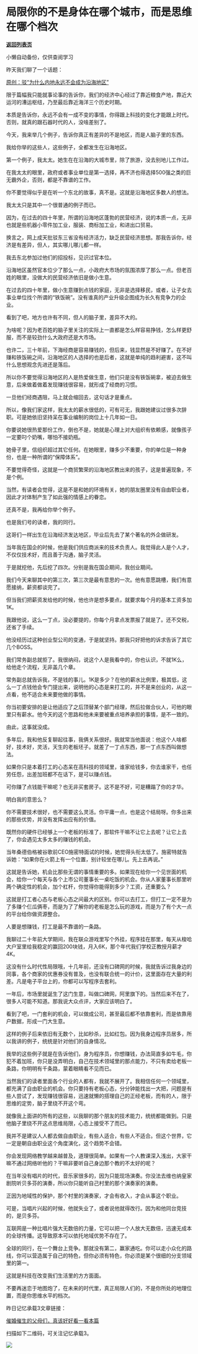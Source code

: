 # 局限你的不是身体在哪个城市，而是思维在哪个档次

[**返回列表页**](/gzh/记忆承载3)

小懒自动备份，仅供查阅学习

昨天我们聊了一个话题：

[原创：驳“为什么内地永远不会成为沿海地区”](http://mp.weixin.qq.com/s?__biz=MzU3NDc5Nzc0NQ==&mid=2247484029&idx=2&sn=a502fd1e001d3f3ef6a60220d565a860&chksm=fd2da0a3ca5a29b599556e90291dfd7c61dbf935e6fd3bee9dfc8c580322204c2e2c5805c9c9&scene=21#wechat_redirect)  

  

限于篇幅我只能就事论事的告诉你，我们的经济中心经过了靠近粮食产地，靠近大运河的漕运枢纽，乃至最后靠近海洋三个历史时期。

  

本质是告诉你，永远不会有一成不变的事情，你得跟上科技的变化才能跟上时代。否则，就真的跟石器时代的人，没啥差别了。

  

今天，我来举几个例子，告诉你真正有差异的不是地区，而是人脑子里的东西。

  

我给你举的这些人，这些例子，全都发生在沿海地区。

  

第一个例子，我太太。她生在在沿海的大城市里，除了旅游，没去别地儿工作过。

  

在我太太的眼里，政府或者事业单位是第一选择，再不济也得选择500强之类的巨无霸外企，否则，都是不靠谱的工作。

  

你不要觉得似乎是在听一个东北的故事，真不是。这就是沿海地区多数人的想法。

  

我太太只是其中一个很普通的例子而已。

  

因为，在过去的四十年里，所谓的沿海地区蓬勃的民营经济，说的本质一点，无非也就是些机器小零件加工业，服装、商标加工业，和进出口贸易。

  

换言之，网上成天批驳东三省没有经济活力，缺乏民营经济思想。那我告诉你，经济是有差异，但人，其实哪儿哪儿都一样。

  

我去东北参加过他们的招投标，见识过官本位。

  

沿海地区虽然官本位少了那么一点，小政府大市场的氛围浓厚了那么一点。但老百姓的眼里，没做大的民营经济依旧是做小生意。

  

在过去的四十年里，做小生意赚到点钱的家庭，无非是选择移民，或者，让子女去事业单位找个所谓的“铁饭碗”。没有谁真的产业升级企图成为长久有竞争力的企业。

  

看到了吧，地方也许有不同，但人的脑子里，差异不大的。

  

为啥呢？因为老百姓的脑子里关注的实际上一直都是怎么样容易挣钱，怎么样更舒服，而不是较劲什么大政府还是大市场。

  

也许二，三十年前，下海经商是容易赚钱的，但后来，钱显然是不好赚了。在不好赚和铁饭碗之间，沿海地区的人选择的也是后者，这就是单纯的趋利避害，这不叫什么思想观念先进还是落后。

  

所以你不要觉得沿海地区的人是热爱做生意，他们只是没有铁饭碗拿，被迫去做生意，后来做着做着发现赚钱很容易，就形成了经商的习惯。

  

一旦他们经商遇阻，马上就会缩回去，这句话才是重点。

  

所以，像我们家这样，我太太的薪水很低的，可有可无，我跟她建议过很多次辞职。可是她依旧坚持呆在事业编制的岗位上十几年如一日。

  

你要说她很热爱那份工作，倒也不是，她就是心理上对大组织有依赖感，就像孩子一定要叼个奶嘴，哪怕不接奶瓶。

  

她骨子里，信组织超过其它任何。在她眼里，赚多少不重要，你的单位是一种身份，也是一种所谓的“保障体系”。

  

不要觉得奇怪，这就是一个商贸繁荣的沿海地区教出来的孩子，这是普遍现象，不是个例。

  

当然，有读者会觉得，这是不是和她的环境有关，她的朋友圈里没有自由职业者，因此才对体制产生了如此强的情感上的眷恋。

  

还真不是，我再给你举个例子。

  

也是我们号的读者，我的同行。

  

这哥们一样出生在沿海经济发达地区，毕业后先去了某个著名的外企做研发。

  

当年我在国企的时候，他是我们供应商派来的技术负责人。我觉得此人是个人才，不仅仅技术好，而且善于沟通，脑子灵活。

  

于是就挖他，先后挖了四次。分别是我在国企期间，我创业期间。

  

我们今天来聊其中的第三次，第三次是最有意思的一次。他有意愿跳槽，我们有意愿接纳，薪资都谈完了。

  

但当我们把薪资发给他的时候，他也许是想多要点，就要求每个月的基本工资多加1K。

  

我跟他说，这么一丁点，没必要提的，你每个月拿点发票报了就是了。还不交税，还省了手续。

  

他没经历过这种创业型公司的变通，于是就坚持。那我只好把他的诉求告诉了其它几个BOSS。

  

我们常务副总就拒了。我很纳闷，说这个人是我看中的，你也认识，不就1K么，给他走个流程，无非盖几个章。

  

常务副总就告诉我，不是钱的事儿。1K是多少？在他的薪水比例里，极其低，这么一丁点钱他会专门提出来，说明他的心态是来打工的，并不是来创业的，从这一点看，他不适合未来要他做的事情。

  

你当初要安排的是让他适应了之后顶替某个部门经理，然后拉做合伙人，可他的眼里只有薪水。他今天的这个思路和他未来要被重点培养承担的事情，是不一致的。

  

由此，这事就没成。

  

多年后，我和他反复聊起往事，我俩关系很好。我就常当他面说：他这个人啥都好，技术好，灵活，天生的老板坯子。就差了一丁点东西，那一丁点东西叫做想法。

  

如果你只是本着打工的心态呆在高科技的领域里，谁家给钱多，你去谁家干，也任劳任怨，出差加班都不在话下，是可以赚点钱。

  

可你赚了点钱能干嘛呢？也无非买套房子。这不是不好，可是糟蹋了你的才华。

  

明白我的意思么？

  

你不需要技术很好，也不需要这么灵活。你平庸一点，也是这个结局呀。你多出来的那些优势，并没有发挥出应有的价值。

  

既然你的硬件已经够上一个老板的标准了，那软件干嘛不让它上去呢？让它上去了，你会遇见太多太多的赚钱的机会。

  

当年桑德伯格被谷歌前CEO施密特面试的时候，她觉得头衔太低了。施密特就告诉她：“如果你在火箭上有一个位置，别计较坐在哪儿。先上去再说。”  

  

这就是告诉她，机会比那些无谓的事情重要的多。如果现在给你一个见世面的机会，给你一个每天与各个上市公司董事长一桌吃饭的机会。你从人家董事长那里听两个确定性的机会，加个杠杆，你觉得你能得到多少？工资，还重要么？

  

这就是打工者心态与老板心态之间最大的区别。你可以去打工，但打工一定不是为了多赚个仨瓜俩枣，而是为了了解你的老板是怎么玩的游戏，而是为了有个大一点的平台给你做资源整合。

  

人要是想赚钱，打工是最不靠谱的一条路。

  

我聊过二十年前大学期间，我在联众游戏里写个外挂，程序挂在那里，每天从梭哈大户室里给我稳定的赢回200块钱，月入6K，那个年代我们学校正教授月薪才4K。

  

这没有什么时代性局限哦，十几年前，还没有口碑网的时候，我就告诉过我身边的同事，各个商家的优惠券没有普及，也没有联合统一的计价，这里面存在大量的利差。凡是电子平台上的，你都可以写程序去套利。

  

一年后，市场里就诞生了这门生意，叫做口碑网，阿里旗下的。当然后来不在了，很多人可能不知道。那我说大众点评，大家应该明白了。

  

看到了吧，一门套利的机会，可以做成公司，甚至最后都不依靠套利，而是依靠用户数据，形成一门大生意。

  

这样的例子后来依旧有无数个，比如秒杀，比如红包。因为我身边程序员居多，所以我讲的例子，统统是针对他们的自身情况。

  

我举的这些例子就是在告诉他们，身为程序员，你想赚钱，办法简直多如牛毛，你犯不着加班，你只是没弄明白，自己在技术领域里的那点能力，不只有卖给老板一条路，你明明有千条路，蒙着眼睛看不见而已。

  

当然我们的读者里面各个行业的人都有，我就不展开了。我相信任何一个领域里，都充满了自由职业的机会。你只要持有老板心态，分分钟能找出一大把，问题是有些人尝试了，发现赚钱很容易，迅速就懒的搭理自己的正经老板，而有的人，限于思维的定势，脑子里绕不开这个弯。

  

就像我上面讲的所有的这些，以我聊的那个朋友的技术能力，统统都能做到。只是他脑子里绕不开这点思维局限，心态上接受不了而已。

  

我并不是建议人人都去做自由职业，有些人适合，有些人不适合。但这个世界，它一定是朝自由职业这个角度演化，这个趋势不会错。

  

你会发现网络教学越来越普及，道理很简单。如果有一个人教课深入浅出，大家干嘛不通过网络听他的？干嘛非要听自己身边那个教的不太好的呢？

  

在当年没有唱片的时代，音乐家很多的，因为只能现场演奏。你没法去维也纳皇家剧院听贝多芬的演奏，所以你只能听自己村里的那个演奏家的演奏。

  

正因为地域性的保护，那个村里的演奏家，才会有收入，才会从事这个职业。

  

可是，当唱片兴起的时候，他就失业了，或者说他就得改行。因为和他同台竞技的，是贝多芬。

  

互联网是一种比唱片强大无数倍的力量，它可以把一个人放大无数倍，迅速无成本的全球传播。这导致原本可以依托地域优势不存在了。

  

全球的同行，在一个舞台上竞争。那就没有第二，赢家通吃。你可以走小众化的路线，你可以营造属于自己的特色，但你必须有特色，你必须是某个很细的分支领域里的第一。

  

这就是科技在改变我们生活里的方方面面。

  

不要再迷恋于地图炮了，在未来的时代里，真正局限人们的，不是你所处的地理位置，而是你思维水平的档次。

  

昨日记忆承载3文章链接：

[催婚催生的父母们，真该好好看一看本篇](https://mp.weixin.qq.com/s?__biz=MzU0MjYwNDU2Mw==&mid=2247485803&idx=1&sn=27e3914843b3ce1cd6237fdaf9a69d9a&chksm=fb196517cc6eec01b61f7031f55f2be79ade7d08ac463556f68981b332b4ed9c428d09645748&token=2084781659&lang=zh_CN&scene=21#wechat_redirect)  

  

扫描如下二维码，可关注记忆承载3。

![](https://mmbiz.qpic.cn/mmbiz_jpg/VToK8ByghChaKXengVs6nLK79yzsnrHcNzGpteXHXqvqHEpIUgybZQteJoF5sWI2Fjc22FQibkKvUjRwymhIJtw/640?wx_fmt=jpeg)

